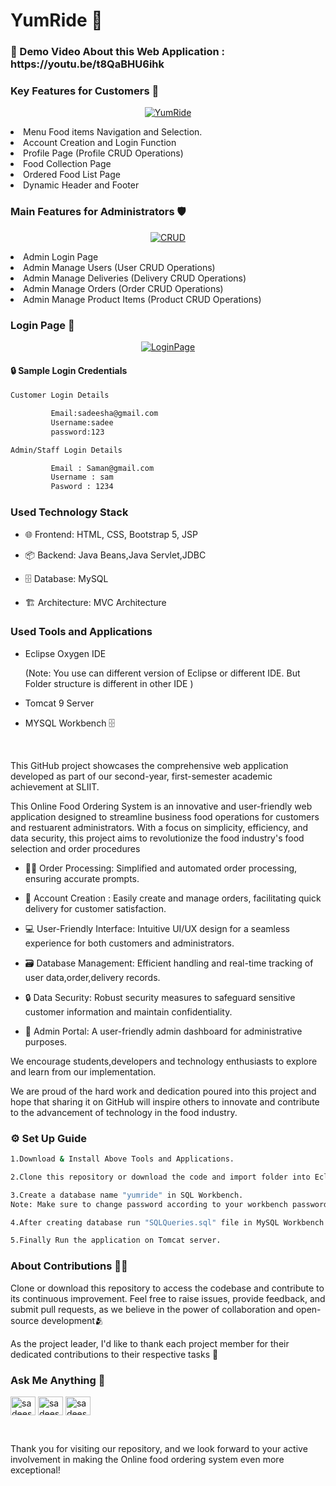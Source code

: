 # YumRide 🍔


<h3>🔰 Demo Video About this Web Application : https://youtu.be/t8QaBHU6ihk </h3>

### Key Features for Customers 💁

<p align="center">
<a href="https://ibb.co/cJ9HqBX"><img src="https://i.ibb.co/G7DLm63/Screenshot-50.png" alt="YumRide" border="0"></a>
</p>


<li> Menu Food items Navigation and Selection.
<li> Account Creation and Login Function
<li> Profile Page (Profile CRUD Operations) 
<li> Food Collection Page 
<li> Ordered Food List Page
<li> Dynamic Header and Footer

### Main Features for Administrators 🛡️
<p align="center">
<a href="https://ibb.co/ZzvxxRh"><img src="https://i.ibb.co/8gG99nj/Screenshot-42.png" alt="CRUD" border="0"></a>
</p>

<li> Admin Login Page 
<li> Admin Manage Users (User CRUD Operations) 
<li> Admin Manage Deliveries (Delivery CRUD Operations) 
<li> Admin Manage Orders (Order CRUD Operations) 
<li> Admin Manage Product Items (Product CRUD Operations) 


<h3>Login Page 🔑</h3>

<p align="center">
<a href="https://ibb.co/w4hjxXK"><img src="https://i.ibb.co/zZVD0YS/Screenshot-63.png" alt="LoginPage" border="0"></a>
</p>


#### 🔒 Sample Login Credentials 

```sh
Customer Login Details

         Email:sadeesha@gmail.com
         Username:sadee
         password:123

Admin/Staff Login Details

         Email : Saman@gmail.com
	     Username : sam
	     Pasword : 1234

```

<h3>Used Technology Stack</h3>


- 🌐 Frontend: HTML, CSS, Bootstrap 5, JSP
  
- 📦 Backend: Java Beans,Java Servlet,JDBC
  
- 🗄️ Database: MySQL
  
-  🏗 Architecture: MVC Architecture



<h3>Used Tools and Applications</h3>

-  Eclipse Oxygen IDE
  
    (Note: You use can different version of Eclipse or different IDE. But Folder structure is different in other IDE )
  
-  Tomcat 9 Server
  
-  MYSQL Workbench 🗄️



<br>


<p>This GitHub project showcases the comprehensive web application developed as part of our second-year, first-semester academic achievement at SLIIT.</p>

<p>This Online Food Ordering System is an innovative and user-friendly web application designed to streamline business food operations for customers and restuarent administrators. With a focus on simplicity, efficiency, and data security, this project aims to revolutionize the food industry's food selection and order procedures</p>

- 👨‍⚕️ Order Processing: Simplified and automated order processing, ensuring accurate prompts.
  
- 📝 Account Creation : Easily create and manage orders, facilitating quick delivery for customer satisfaction.
  
- 💻 User-Friendly Interface: Intuitive UI/UX design for a seamless experience for both customers and administrators.

- 🗃️ Database Management: Efficient handling and real-time tracking of user data,order,delivery records.
  
- 🔒 Data Security: Robust security measures to safeguard sensitive customer information and maintain confidentiality.
  
- 💎 Admin Portal: A user-friendly admin dashboard for administrative purposes.


 We encourage students,developers and technology enthusiasts to explore and learn from our implementation.


We are proud of the hard work and dedication poured into this project and hope that sharing it on GitHub will inspire others to innovate and contribute to the advancement of technology in the food industry.


<h3>⚙️ Set Up Guide</h3>

```sh
1.Download & Install Above Tools and Applications.

2.Clone this repository or download the code and import folder into Eclipse IDE.

3.Create a database name "yumride" in SQL Workbench.
Note: Make sure to change password according to your workbench password to connect database to this application.

4.After creating database run "SQLQueries.sql" file in MySQL Workbench.

5.Finally Run the application on Tomcat server.

```

<h3>About Contributions 👨‍💻 </h3>

Clone or download this repository to access the codebase and contribute to its continuous improvement. Feel free to raise issues, provide feedback, and submit pull requests, as we believe in the power of collaboration and open-source development🫂

As the project leader, I'd like to thank each project member for their dedicated contributions to their respective tasks 🙏



<h3 align="left">Ask Me Anything 🤝</h3>
<p align="left">
<a href="https://www.linkedin.com/in/sadeesha-perera" target="blank"><img align="center" src="https://raw.githubusercontent.com/rahuldkjain/github-profile-readme-generator/master/src/images/icons/Social/linked-in-alt.svg" alt="sadeesha-perera" height="30" width="40" /></a>
<a href="https://www.facebook.com/sadeesha.b.perera" target="blank"><img align="center" src="https://raw.githubusercontent.com/rahuldkjain/github-profile-readme-generator/master/src/images/icons/Social/facebook.svg" alt="sadeesha.b.perera" height="30" width="40" /></a>
<a href="https://www.instagram.com/sadeesha_b_perera_" target="blank"><img align="center" src="https://raw.githubusercontent.com/rahuldkjain/github-profile-readme-generator/master/src/images/icons/Social/instagram.svg" alt="sadeesha_b_perera_" height="30" width="40" /></a>
</p>
<br>



Thank you for visiting our repository, and we look forward to your active involvement in making the Online food ordering system even more exceptional!
